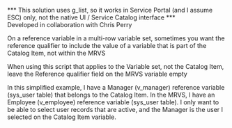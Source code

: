 *** This solution uses g_list, so it works in Service Portal (and I assume ESC) only, not the native UI / Service Catalog interface ***<br>
Developed in collaboration with Chris Perry


On a reference variable in a multi-row variable set, sometimes you want the reference qualifier to include the value of a variable that is part of the Catalog Item, not within the MRVS

When using this script that applies to the Variable set, not the Catalog Item, leave the Reference qualifier field on the MRVS variable empty 

In this simplified example, I have a Manager (v_manager) reference variable (sys_user table) that belongs to the Catalog Item.  In the MRVS, I have an Employee (v_employee) reference variable (sys_user table).  I only want to be able to select user records that are active, and the Manager is the user I selected on the Catalog Item variable.
